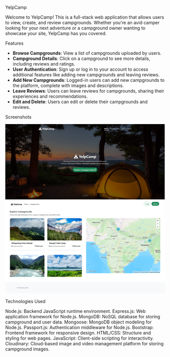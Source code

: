 YelpCamp

Welcome to YelpCamp! This is a full-stack web application that allows users to view, create, and review campgrounds. Whether you're an avid camper looking for your next adventure or a campground owner wanting to showcase your site, YelpCamp has you covered.

Features

- **Browse Campgrounds**: View a list of campgrounds uploaded by users.
- **Campground Details**: Click on a campground to see more details, including reviews and ratings.
- **User Authentication**: Sign up or log in to your account to access additional features like adding new campgrounds and leaving reviews.
- **Add New Campgrounds**: Logged-in users can add new campgrounds to the platform, complete with images and descriptions.
- **Leave Reviews**: Users can leave reviews for campgrounds, sharing their experiences and recommendations.
- **Edit and Delete**: Users can edit or delete their campgrounds and reviews.

Screenshots

<img src="screenshots/home-page.png"/>
<img src="screenshots/explore-page.png"/>
<!-- <img src="screenshots/show-page.png"/> -->

Technologies Used

Node.js: Backend JavaScript runtime environment.
Express.js: Web application framework for Node.js.
MongoDB: NoSQL database for storing campground and user data.
Mongoose: MongoDB object modeling for Node.js.
Passport.js: Authentication middleware for Node.js.
Bootstrap: Frontend framework for responsive design.
HTML/CSS: Structure and styling for web pages.
JavaScript: Client-side scripting for interactivity.
Cloudinary: Cloud-based image and video management platform for storing campground images.


